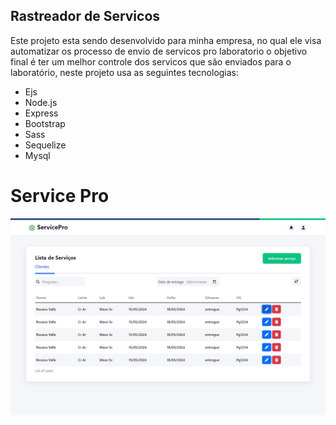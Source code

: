 ## Rastreador de Servicos

Este projeto esta sendo desenvolvido para minha empresa, no qual ele visa automatizar os processo de envio de servicos pro laboratorio o objetivo final é ter um melhor controle dos servicos que são enviados para o laboratório, neste projeto usa as seguintes tecnologias:

  <ul>
               <li>Ejs</li>
               <li>Node.js</li>
               <li>Express</li>
               <li>Bootstrap</li>
               <li>Sass</li>
               <li>Sequelize</li>
               <li>Mysql</li>  
  </ul>

<h1>Service Pro</h1>

<img src="./public/img/banner.jpeg" alt="" >
